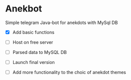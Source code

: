 # Anekbot
Simple telegram Java-bot for anekdots with MySql DB
- [x] Add basic functions
- [ ]  Host on free server
- [ ]  Parsed data to MySQL DB
- [ ] Launch final version
- [ ] Add more functionality to the choic of anekdot themes

